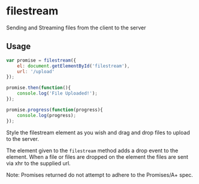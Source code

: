 filestream
==========

Sending and Streaming files from the client to the server

## Usage
```js
var promise = filestream({
	el: document.getElementById('filestream'),
	url: '/upload'
});

promise.then(function(){
	console.log('File Uploaded!');
});

promise.progress(function(progress){
	console.log(progress);
});
```

Style the filestream element as you wish and drag and drop files to upload to the server.

The element given to the `filestream` method adds a drop event to the element. When a file or files are dropped on the element the files are sent via xhr to the supplied url.

Note: Promises returned do not attempt to adhere to the Promises/A+ spec.
